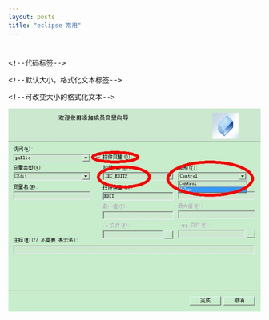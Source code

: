 ```yaml
---
layout: posts
title: "eclipse 常用"
---
```


# <font size="5"></font><!--文章标题，黑色、5大小-->
# <font color="blue" size="3"></font><!--列表，蓝色、3大小-->
<xmp class="prettyprint linenums"><!--代码标签-->
</xmp>
<xmp class="my_xmp_class"><!--默认大小，格式化文本标签-->
</xmp>
<xmp style="white-space: pre-wrap; word-wrap: break-word; font-size: 14px;"><!--可改变大小的格式化文本-->
</xmp>
![向导](/images/DDXDDV/向导.jpg)<br><!--图片，绝对地址-->